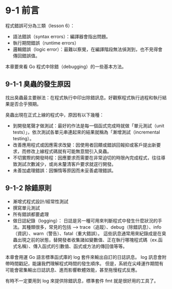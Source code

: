 # 9-1 前言    
程式錯誤可分為三類（lesson 6）：
* 語法錯誤（syntax errors）：編譯器會指出問題。
* 執行期間錯誤（runtime errors）
* 邏輯錯誤（logic error）：最難以察覺，在編譯階段無法偵測到，也不見得會傳回錯誤值。

本章要來看 Go 程式中除錯（debugging）的一些基本方法。

## 9-1-1 臭蟲的發生原因
找出臭蟲最主要辦法：在程式執行中印出除錯訊息。好觀察程式執行過程和執行結果是否合乎預期。

臭蟲出現在正式上線的程式中，原因有以下幾種：
* 到開發尾聲才做測試：最好的作法是每一個函式完成時就做「單元測試（unit tests）」，依次測試各單元串連起來的結果就稱為「漸增測試（incremental testing）。
* 改善應用程式或因應需求改變：因使用者回饋或錯誤回報抑或客戶提出新要求，而修改上線程式碼就有可能無意間引入臭蟲。
* 不切實際的開發時程：因應要求而需要在非常迫切的時限內完成程式，往往導致測試次數減少，或尚未釐清客戶要求就逕行開發。
* 未善加處理錯誤：因懶惰等原因而未妥善處理錯誤。

## 9-1-2 除錯原則
* 漸增式程式設計/經常性測試
* 撰寫單元測試
* 所有錯誤都要處理
* 做日誌紀錄（logging）：
日誌是另一種可用來判斷程式中發生什麼狀況的手法。其種類很多，常見的包括 —> trace（追蹤）、debug（除錯訊息）、info（資訊）、warn（警告）、fatal（重大錯誤）。
這些訊息通常用來紀錄成是在臭蟲出現之前的狀態，替開發者收集諸如變數值、正在執行哪塊程式碼（ex.函式名稱）、傳入函式的引數值、函式或方法的傳回值等等。

本章會用運 Go 語言標準函式庫的 log 套件來輸出自訂的日誌訊息。
log 訊息會附帶時間戳記，能讓我們理解程式時間的發生順序。
但是，系統在尖峰運作期間有可能會密集輸出日誌訊息、進而影響軟體效能，甚至拖慢程式反應。

有時不一定要用到 log 來提供除錯訊息，標準套件 fmt 就是很好用的工具了。
